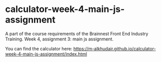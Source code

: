 # calculator-week-4-main-js-assignment
 A part of the course requirements of the Brainnest Front End Industry Training. Week 4, assignment 3: main js assignment.

 You can find the calculator here: https://m-alkhudair.github.io/calculator-week-4-main-js-assignment/index.html
